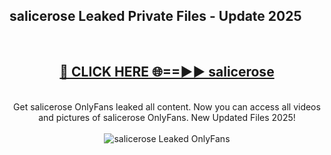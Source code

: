 <h2>salicerose Leaked Private Files - Update 2025</h2>
<br>
<div align="center">
<h2><a href="https://cliphot.my.id/salicerose" rel="nofollow">🔴 CLICK HERE 🌐==►► salicerose</a></h2>
<br>
Get salicerose OnlyFans leaked all content. Now you can access all videos and pictures of salicerose OnlyFans. New Updated Files 2025!
<br>
<br>
<a href="https://cliphot.my.id/salicerose" rel="nofollow" data-target="animated-image.originalLink"><img src="https://i.ibb.co.com/WyWwxjT/player-gif2.gif" alt="salicerose Leaked OnlyFans" style="max-width: 100%; display: inline-block;" data-target="animated-image.originalImage"></a>
</div>
<br>